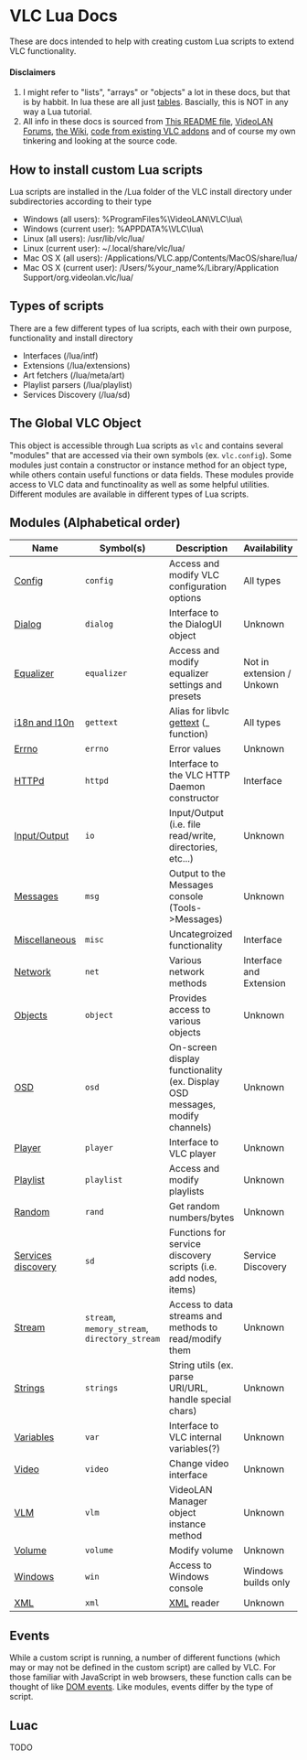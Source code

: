 # VLC Lua Docs
These are docs intended to help with creating custom Lua scripts to extend VLC functionality.

#### **Disclaimers**
1. I might refer to "lists", "arrays" or "objects" a lot in these docs, but that is by habbit. In lua these are all just [tables](https://www.lua.org/pil/11.html). Bascially, this is NOT in any way a Lua tutorial.
2. All info in these docs is sourced from [This README file](http://www.videolan.org/developers/vlc/share/lua/README.txt), [VideoLAN Forums](https://forum.videolan.org/), [the Wiki](https://wiki.videolan.org/), [code from existing VLC addons](https://addons.videolan.org) and of course my own tinkering and looking at the source code.

## How to install custom Lua scripts
Lua scripts are installed in the /Lua folder of the VLC install directory under subdirectories according to their type
- Windows (all users): %ProgramFiles%\VideoLAN\VLC\lua\
- Windows (current user): %APPDATA%\VLC\lua\
- Linux (all users): /usr/lib/vlc/lua/
- Linux (current user): ~/.local/share/vlc/lua/
- Mac OS X (all users): /Applications/VLC.app/Contents/MacOS/share/lua/
- Mac OS X (current user): /Users/%your_name%/Library/Application Support/org.videolan.vlc/lua/

## Types of scripts
There are a few different types of lua scripts, each with their own purpose, functionality and install directory
- Interfaces (/lua/intf)
- Extensions  (/lua/extensions)
- Art fetchers (/lua/meta/art)
- Playlist parsers (/lua/playlist)
- Services Discovery (/lua/sd)

## The Global VLC Object
This object is accessible through Lua scripts as `vlc` and contains several "modules" that are accessed via their own symbols (ex. `vlc.config`). Some modules just contain a constructor or instance method for an object type, while others contain useful functions or data fields. These modules provide access to VLC data and functinoality as well as some helpful utilities.
Different modules are available in different types of Lua scripts.

## Modules (Alphabetical order)
| Name | Symbol(s) | Description | Availability |
| ---- | ------ | ----------- | ------------ |
| [Config](https://verghost.com/vlc-lua-docs/config) | `config` | Access and modify VLC configuration options | All types |
| [Dialog](https://verghost.com/vlc-lua-docs/dialog) | `dialog` | Interface to the DialogUI object | Unknown
| [Equalizer](https://verghost.com/vlc-lua-docs/equalizer) | `equalizer` | Access and modify equalizer settings and presets | Not in extension / Unkown |
| [i18n and l10n](https://verghost.com/vlc-lua-docs/iandl) | `gettext` | Alias for libvlc [gettext](https://en.wikipedia.org/wiki/Gettext) (_ function) | All types |
| [Errno](https://verghost.com/vlc-lua-docs/errno) | `errno` | Error values | Unknown |
| [HTTPd](https://verghost.com/vlc-lua-docs/httpd)  | `httpd` | Interface to the VLC HTTP Daemon constructor | Interface |
| [Input/Output](https://verghost.com/vlc-lua-docs/io)  | `io` | Input/Output (i.e. file read/write, directories, etc...) | Unknown |
| [Messages](https://verghost.com/vlc-lua-docs/msg)  | `msg` | Output to the Messages console (Tools->Messages) | Unknown |
| [Miscellaneous](https://verghost.com/vlc-lua-docs/misc)  | `misc` | Uncategroized functionality | Interface |
| [Network](https://verghost.com/vlc-lua-docs/net)  | `net` | Various network methods | Interface and Extension |
| [Objects](https://verghost.com/vlc-lua-docs/object)  | `object` | Provides access to various objects | Unknown |
| [OSD](https://verghost.com/vlc-lua-docs/osd)  | `osd` | On-screen display functionality (ex. Display OSD messages, modify channels) | Unknown |
| [Player](https://verghost.com/vlc-lua-docs/player)  | `player` | Interface to VLC player | Unknown |
| [Playlist](https://verghost.com/vlc-lua-docs/playlist)  | `playlist` | Access and modify playlists | Unknown |
| [Random](https://verghost.com/vlc-lua-docs/rand)  | `rand` | Get random numbers/bytes | Unknown |
| [Services discovery](https://verghost.com/vlc-lua-docs/sd)  | `sd` | Functions for service discovery scripts (i.e. add nodes, items) | Service Discovery |
| [Stream](https://verghost.com/vlc-lua-docs/stream)  | `stream`, `memory_stream`, `directory_stream` | Access to data streams and methods to read/modify them | Unknown |
| [Strings](https://verghost.com/vlc-lua-docs/strings)  | `strings` | String utils (ex. parse URI/URL, handle special chars) | Unknown |
| [Variables](https://verghost.com/vlc-lua-docs/var)  | `var` | Interface to VLC internal variables(?) | Unknown |
| [Video](https://verghost.com/vlc-lua-docs/video)  | `video` | Change video interface | Unknown |
| [VLM](https://verghost.com/vlc-lua-docs/vlm)  | `vlm` | VideoLAN Manager object instance method | Unknown |
| [Volume](https://verghost.com/vlc-lua-docs/volume)  | `volume` | Modify volume | Unknown |
| [Windows](https://verghost.com/vlc-lua-docs/win)  | `win` | Access to Windows console | Windows builds only |
| [XML](https://verghost.com/vlc-lua-docs/xml)  | `xml` | [XML](https://en.wikipedia.org/wiki/XML) reader | Unknown |

## Events
While a custom script is running, a number of different functions (which may or may not be defined in the custom script) are called by VLC. For those familiar with JavaScript in web browsers, these function calls can be thought of like [DOM events](https://developer.mozilla.org/en-US/docs/Web/Events).
Like modules, events differ by the type of script.

## Luac
TODO
